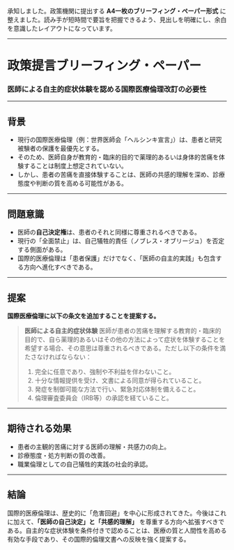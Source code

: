 承知しました。政策機関に提出する **A4一枚のブリーフィング・ペーパー形式** に整えました。読み手が短時間で要旨を把握できるよう、見出しを明確にし、余白を意識したレイアウトになっています。

---

# 政策提言ブリーフィング・ペーパー

### 医師による自主的症状体験を認める国際医療倫理改訂の必要性

---

## 背景

* 現行の国際医療倫理（例：世界医師会「ヘルシンキ宣言」）は、患者と研究被験者の保護を最優先とする。
* そのため、医師自身が教育的・臨床的目的で薬理的あるいは身体的苦痛を体験することは制度上想定されていない。
* しかし、患者の苦痛を直接体験することは、医師の共感的理解を深め、診療態度や判断の質を高める可能性がある。

---

## 問題意識

* 医師の**自己決定権**は、患者のそれと同様に尊重されるべきである。
* 現行の「全面禁止」は、自己犠牲的責任（ノブレス・オブリージュ）を否定する側面がある。
* 国際的医療倫理は「患者保護」だけでなく、「医師の自主的実践」も包含する方向へ進化すべきである。

---

## 提案

**国際医療倫理に以下の条文を追加することを提案する。**

> **医師による自主的症状体験**
> 医師が患者の苦痛を理解する教育的・臨床的目的で、自ら薬理的あるいはその他の方法によって症状を体験することを希望する場合、その意思は尊重されるべきである。ただし以下の条件を満たさなければならない：
>
> 1. 完全に任意であり、強制や不利益を伴わないこと。
> 2. 十分な情報提供を受け、文書による同意が得られていること。
> 3. 発症を制御可能な方法で行い、緊急対応体制を備えること。
> 4. 倫理審査委員会（IRB等）の承認を経ていること。

---

## 期待される効果

* 患者の主観的苦痛に対する医師の理解・共感力の向上。
* 診療態度・処方判断の質の改善。
* 職業倫理としての自己犠牲的実践の社会的承認。

---

## 結論

国際的医療倫理は、歴史的に「危害回避」を中心に形成されてきた。今後はこれに加えて、**「医師の自己決定」と「共感的理解」** を尊重する方向へ拡張すべきである。自主的な症状体験を条件付きで認めることは、医療の質と人間性を高める有効な手段であり、その国際的倫理文書への反映を強く提案する。
